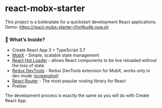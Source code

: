 # react-mobx-starter

This project is a boilerplate for a quickstart development React applications. Demo: https://react-mobx-starter-rfnnfku4b.now.sh

### 🎁 What’s Inside?
- Create React App 3 + TypeScript 3.7
- [MobX](https://github.com/mobxjs/mobx) - Simple, scalable state management
- [React Hot Loader](https://github.com/gaearon/react-hot-loader) - allows React components to be live reloaded without the loss of state
- [Redux DevTools](https://github.com/zalmoxisus/mobx-remotedev) - Redux DevTools extension for MobX, works only in dev mode ([screenshot](https://imgur.com/a/lSbddzD))
- [React Router](https://github.com/ReactTraining/react-router) - The most popular routing library for React
- Prettier

The development process is exactly the same as you will do with Create React App.
